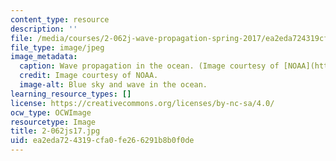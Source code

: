 ```yaml
---
content_type: resource
description: ''
file: /media/courses/2-062j-wave-propagation-spring-2017/ea2eda724319cfa0fe266291b8b0f0de_2-062js17.jpg
file_type: image/jpeg
image_metadata:
  caption: Wave propagation in the ocean. (Image courtesy of [NOAA](http://www.noaa.gov).)
  credit: Image courtesy of NOAA.
  image-alt: Blue sky and wave in the ocean.
learning_resource_types: []
license: https://creativecommons.org/licenses/by-nc-sa/4.0/
ocw_type: OCWImage
resourcetype: Image
title: 2-062js17.jpg
uid: ea2eda72-4319-cfa0-fe26-6291b8b0f0de
---
```

